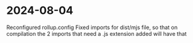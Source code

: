 # 2024-08-04
Reconfigured rollup.config
Fixed imports for dist/mjs file, so that on compilation the 2 imports that need a .js extension added will have that


